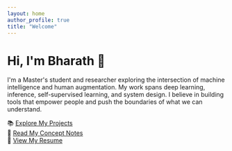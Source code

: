 ```yaml
---
layout: home
author_profile: true
title: "Welcome"
---
```


# Hi, I'm Bharath 👋

I'm a Master's student and researcher exploring the intersection of machine intelligence and human augmentation. My work spans deep learning, inference, self-supervised learning, and system design. I believe in building tools that empower people and push the boundaries of what we can understand.

📚 [Explore My Projects](/projects)  
🧠 [Read My Concept Notes](/concepts)  
📄 [View My Resume](/assets/Bharath_Resume.pdf)